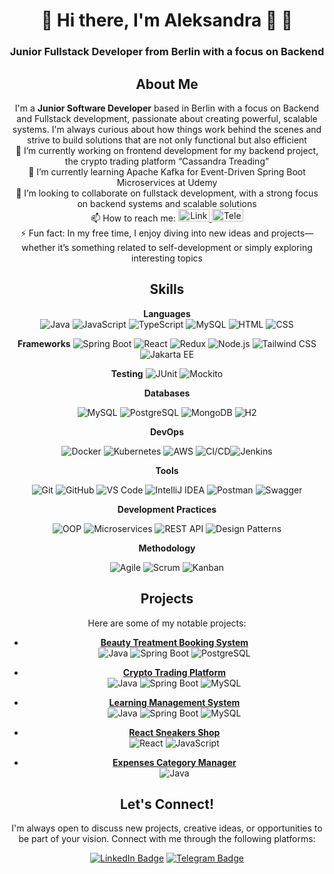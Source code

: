 
<div id="header" align="center">
    <h1> 🌟 Hi there, I'm Aleksandra 👋 🌟</h1>
    <h3>Junior Fullstack Developer from Berlin with a focus on Backend </h3>
    
## About Me

I'm a **Junior Software Developer** based in Berlin with a focus on Backend and Fullstack development, passionate about creating powerful, scalable systems. I'm always curious about how things work behind the scenes and strive to build solutions that are not only functional but also efficient
<br>🔭 I’m currently working on frontend development for my backend project, the crypto trading platform “Cassandra Treading”<br>
🌱 I’m currently learning Apache Kafka for Event-Driven Spring Boot Microservices at Udemy<br>
👯 I’m looking to collaborate on fullstack development, with a strong focus on backend systems and scalable solutions<br>
📫 How to reach me: <a href="https://www.linkedin.com/in/aleksandra-cheidze-371148254/">
    <img src="https://img.shields.io/badge/LinkedIn-blue?style=for-the-badge&logo=linkedin&logoColor=white" alt="LinkedIn" width="50" height="20"/>
</a> <a href="https://t.me/AlexaCxeidze">
    <img src="https://img.shields.io/badge/Telegram-blue?style=for-the-badge&logo=telegram&logoColor=white" alt="Telegram" width="50" height="20"/>
</a> <br>
⚡ Fun fact: In my free time, I enjoy diving into new ideas and projects—whether it’s something related to self-development or simply exploring interesting topics


## Skills

 **Languages**  
 ![Java](https://img.shields.io/badge/Java-ED8B00?style=flat&logo=openjdk&logoColor=white)  ![JavaScript](https://img.shields.io/badge/JavaScript-F7DF1E?style=flat&logo=javascript&logoColor=black) ![TypeScript](https://img.shields.io/badge/TypeScript-3178C6?style=flat&logo=typescript&logoColor=white) ![MySQL](https://img.shields.io/badge/MySQL-4479A1?style=flat&logo=mysql&logoColor=white) ![HTML](https://img.shields.io/badge/HTML5-E34F26?style=flat&logo=html5&logoColor=white) ![CSS](https://img.shields.io/badge/CSS3-1572B6?style=flat&logo=css3&logoColor=white)  

 **Frameworks**
 ![Spring Boot](https://img.shields.io/badge/Spring_Boot-6DB33F?style=flat&logo=spring-boot&logoColor=white) ![React](https://img.shields.io/badge/React-61DAFB?style=flat&logo=react&logoColor=black) ![Redux](https://img.shields.io/badge/Redux-764ABC?style=flat&logo=redux&logoColor=white) ![Node.js](https://img.shields.io/badge/Node.js-339933?style=flat&logo=nodedotjs&logoColor=white) ![Tailwind CSS](https://img.shields.io/badge/Tailwind_CSS-06B6D4?style=flat&logo=tailwindcss&logoColor=white)![Jakarta EE](https://img.shields.io/badge/Jakarta_EE-ED8B00?style=flat&logo=jakartaee&logoColor=white)  

**Testing**
![JUnit](https://img.shields.io/badge/JUnit-25A162?style=flat&logo=junit5&logoColor=white) ![Mockito](https://img.shields.io/badge/Mockito-FF9900?style=flat&logo=java&logoColor=white)  

**Databases**

![MySQL](https://img.shields.io/badge/MySQL-4479A1?style=flat&logo=mysql&logoColor=white) ![PostgreSQL](https://img.shields.io/badge/PostgreSQL-336791?style=flat&logo=postgresql&logoColor=white) ![MongoDB](https://img.shields.io/badge/MongoDB-47A248?style=flat&logo=mongodb&logoColor=white) ![H2](https://img.shields.io/badge/H2-003366?style=flat&logo=h2&logoColor=white)  

**DevOps**

![Docker](https://img.shields.io/badge/Docker-2496ED?style=flat&logo=docker&logoColor=white) ![Kubernetes](https://img.shields.io/badge/Kubernetes-326CE5?style=flat&logo=kubernetes&logoColor=white) ![AWS](https://img.shields.io/badge/AWS-232F3E?style=flat&logo=amazonaws&logoColor=white) ![CI/CD](https://img.shields.io/badge/CI/CD-000000?style=flat&logo=githubactions&logoColor=white)![Jenkins](https://img.shields.io/badge/Jenkins-D24939?style=flat&logo=jenkins&logoColor=white)  

**Tools**

![Git](https://img.shields.io/badge/Git-F05032?style=flat&logo=git&logoColor=white) ![GitHub](https://img.shields.io/badge/GitHub-181717?style=flat&logo=github&logoColor=white) ![VS Code](https://img.shields.io/badge/VS_Code-007ACC?style=flat&logo=visualstudiocode&logoColor=white) ![IntelliJ IDEA](https://img.shields.io/badge/IntelliJ_IDEA-000000?style=flat&logo=intellijidea&logoColor=white) ![Postman](https://img.shields.io/badge/Postman-FF6C37?style=flat&logo=postman&logoColor=white) ![Swagger](https://img.shields.io/badge/Swagger-85EA2D?style=flat&logo=swagger&logoColor=black)  

**Development Practices**

![OOP](https://img.shields.io/badge/OOP-4B0082?style=flat&logo=java&logoColor=white) ![Microservices](https://img.shields.io/badge/Microservices-FF4500?style=flat&logo=apachekafka&logoColor=white) ![REST API](https://img.shields.io/badge/RESTful_API-008080?style=flat&logo=rest&logoColor=white) ![Design Patterns](https://img.shields.io/badge/Design_Patterns-228B22?style=flat&logo=java&logoColor=white)  

**Methodology**

![Agile](https://img.shields.io/badge/Agile-FF5733?style=flat&logo=agile&logoColor=white) ![Scrum](https://img.shields.io/badge/Scrum-00A86B?style=flat&logo=scrum&logoColor=white) ![Kanban](https://img.shields.io/badge/Kanban-008080?style=flat&logo=kanban&logoColor=white)  

 


## Projects

Here are some of my notable projects:

- **[Beauty Treatment Booking System](https://github.com/AleksandraCheidze/BeautyBook)**  
![Java](https://img.shields.io/badge/Java-ED8B00?style=flat&logo=openjdk&logoColor=white) ![Spring Boot](https://img.shields.io/badge/Spring_Boot-6DB33F?style=flat&logo=spring-boot&logoColor=white) ![PostgreSQL](https://img.shields.io/badge/PostgreSQL-336791?style=flat&logo=postgresql&logoColor=white)

- **[Crypto Trading Platform](https://github.com/AleksandraCheidze/Cassandra_Trading.git)**  
  ![Java](https://img.shields.io/badge/Java-ED8B00?style=flat&logo=openjdk&logoColor=white) ![Spring Boot](https://img.shields.io/badge/Spring_Boot-6DB33F?style=flat&logo=spring-boot&logoColor=white) ![MySQL](https://img.shields.io/badge/MySQL-4479A1?style=flat&logo=mysql&logoColor=white)

- **[Learning Management System](https://github.com/AleksandraCheidze/LMS.git)**  
  ![Java](https://img.shields.io/badge/Java-ED8B00?style=flat&logo=openjdk&logoColor=white) ![Spring Boot](https://img.shields.io/badge/Spring_Boot-6DB33F?style=flat&logo=spring-boot&logoColor=white) ![MySQL](https://img.shields.io/badge/MySQL-4479A1?style=flat&logo=mysql&logoColor=white)

- **[React Sneakers Shop](https://github.com/AleksandraCheidze/React-Sneakers.git)**  
  ![React](https://img.shields.io/badge/React-61DAFB?style=flat&logo=react&logoColor=black) ![JavaScript](https://img.shields.io/badge/JavaScript-F7DF1E?style=flat&logo=javascript&logoColor=black)

- **[Expenses Category Manager](https://github.com/AleksandraCheidze/ExpensesCategoryManager.git)**  
  ![Java](https://img.shields.io/badge/Java-ED8B00?style=flat&logo=openjdk&logoColor=white)  




## Let's Connect!

I'm always open to discuss new projects, creative ideas, or opportunities to be part of your vision. Connect with me through the following platforms:

[![LinkedIn Badge](https://img.shields.io/badge/-LinkedIn-blue?style=flat-square&logo=Linkedin&logoColor=white&link=linkedin-url)](linkedin-url)
[![Telegram Badge](https://img.shields.io/badge/-Telegram-blue?style=flat-square&logo=Telegram&logoColor=white&link=telegram-url)](telegram-url)


